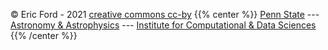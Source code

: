 &copy; Eric Ford - 2021 [creative commons cc-by](https://creativecommons.org/licenses/by/4.0/)
{{% center %}}
[Penn State](https://www.psu.edu) --- 
[Astronomy &amp; Astrophysics](http://astro.psu.edu) ---
[Institute for Computational &amp; Data Sciences](https://icds.psu.edu) 
{{% /center %}}

